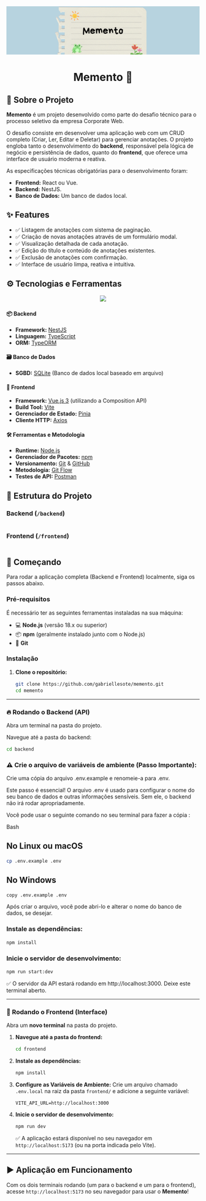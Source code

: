 <div align="center">
  <img src="banner_memento.png" alt="Banner do projeto escrito 'memento'"/>
</div>

<h1 align="center">Memento 📝</h1>

## 🎯 Sobre o Projeto

<p>
  <strong>Memento</strong> é um projeto desenvolvido como parte do desafio técnico para o processo seletivo da empresa Corporate Web.
</p>
<p>
  O desafio consiste em desenvolver uma aplicação web com um CRUD completo (Criar, Ler, Editar e Deletar) para gerenciar anotações. O projeto engloba tanto o desenvolvimento do <strong>backend</strong>, responsável pela lógica de negócio e persistência de dados, quanto do <strong>frontend</strong>, que oferece uma interface de usuário moderna e reativa.
</p>

As especificações técnicas obrigatórias para o desenvolvimento foram:
-   **Frontend:** React ou Vue.
-   **Backend:** NestJS.
-   **Banco de Dados:** Um banco de dados local.

## ✨ Features

-   ✅ Listagem de anotações com sistema de paginação.
-   ✅ Criação de novas anotações através de um formulário modal.
-   ✅ Visualização detalhada de cada anotação.
-   ✅ Edição do título e conteúdo de anotações existentes.
-   ✅ Exclusão de anotações com confirmação.
-   ✅ Interface de usuário limpa, reativa e intuitiva.

## ⚙️ Tecnologias e Ferramentas

<div align="center">
  <a href="https://skillicons.dev">
    <img src="https://skillicons.dev/icons?i=vue,pinia,vite,ts,nestjs,sqlite,nodejs,npm,git,github,postman&perline=6" />
  </a>
</div>

#### 📦 Backend

-   **Framework:** [NestJS](https://nestjs.com/)
-   **Linguagem:** [TypeScript](https://www.typescriptlang.org/)
-   **ORM:** [TypeORM](https://typeorm.io/)

#### 🗃️ Banco de Dados

-   **SGBD:** [SQLite](https://www.sqlite.org/index.html) (Banco de dados local baseado em arquivo)

#### 🎨 Frontend

-   **Framework:** [Vue.js 3](https://vuejs.org/) (utilizando a Composition API)
-   **Build Tool:** [Vite](https://vitejs.dev/)
-   **Gerenciador de Estado:** [Pinia](https://pinia.vuejs.org/)
-   **Cliente HTTP:** [Axios](https://axios-http.com/)

#### 🛠️ Ferramentas e Metodologia

-   **Runtime:** [Node.js](https://nodejs.org/)
-   **Gerenciador de Pacotes:** [npm](https://www.npmjs.com/)
-   **Versionamento:** [Git](https://git-scm.com/) & [GitHub](https://github.com)
-   **Metodologia:** [Git Flow](https://www.atlassian.com/br/git/tutorials/comparing-workflows/gitflow-workflow)
-   **Testes de API:** [Postman](https://www.postman.com/)

## 📁 Estrutura do Projeto

### Backend (`/backend`)

```
```
### Frontend (`/frontend`)


```
```


## 🚀 Começando

Para rodar a aplicação completa (Backend e Frontend) localmente, siga os passos abaixo.

### Pré-requisitos

É necessário ter as seguintes ferramentas instaladas na sua máquina:

-   💻 **Node.js** (versão 18.x ou superior)
-   📦 **npm** (geralmente instalado junto com o Node.js)
-   🐙 **Git**

### Instalação

1.  **Clone o repositório:**
    ```bash
    git clone https://github.com/gabriellesote/memento.git
    cd memento
    ```
   

---

### 🔥 Rodando o Backend (API)

<p>
Abra um terminal na pasta do projeto.

Navegue até a pasta do backend:

</p>

```bash
cd backend
```

 
### ⚠️ Crie o arquivo de variáveis de ambiente (Passo Importante):
 
<p>

Crie uma cópia do arquivo .env.example e renomeie-a para .env.

Este passo é essencial! O arquivo .env é usado para configurar o nome do seu banco de dados e outras informações sensíveis. Sem ele, o backend não irá rodar apropriadamente.

Você pode usar o seguinte comando no seu terminal para fazer a cópia :
</p>



Bash

## No Linux ou macOS
```bash
cp .env.example .env
```


## No Windows

```bash
copy .env.example .env
```

<p>
Após criar o arquivo, você pode abri-lo e alterar o nome do banco de dados, se desejar.


</p>

### Instale as dependências:
```bash
npm install
```

### Inicie o servidor de desenvolvimento:

```bash
npm run start:dev
```

✅ O servidor da API estará rodando em http://localhost:3000. Deixe este terminal aberto.

---

### 🎨 Rodando o Frontend (Interface)

Abra um **novo terminal** na pasta do projeto.

1.  **Navegue até a pasta do frontend:**
    ```bash
    cd frontend
    ```

2.  **Instale as dependências:**
    ```bash
    npm install
    ```

3.  **Configure as Variáveis de Ambiente:**
    Crie um arquivo chamado `.env.local` na raiz da pasta `frontend/` e adicione a seguinte variável:
    ```
    VITE_API_URL=http://localhost:3000
    ```

4.  **Inicie o servidor de desenvolvimento:**
    ```bash
    npm run dev
    ```
    ✅ A aplicação estará disponível no seu navegador em `http://localhost:5173` (ou na porta indicada pelo Vite).

---

## ▶️ Aplicação em Funcionamento

Com os dois terminais rodando (um para o backend e um para o frontend), acesse `http://localhost:5173` no seu navegador para usar o **Memento**!



